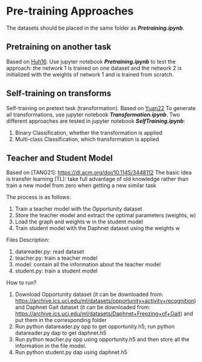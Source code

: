 # Pre-training Approaches
The datasets should be placed in the same folder as ***Pretraining.ipynb***.
## Pretraining on another task 
Based on [Huh16](https://arxiv.org/abs/1608.08614).
Use jupyter notebook ***Pretraining.ipynb*** to test the approach: 
the network 1 is trained on one dataset and the network 2 is initialized with the weights of network 1 and is trained from scratch.

## Self-training on transforms
Self-training on pretext task (transformation). Based on [Yuan22](https://arxiv.org/abs/2206.02909) 
To generate all transformations, use jupyter notebook ***Transformation.ipynb***.
Two different approaches are tested in jupyter notebook ***SelfTraining.ipynb***:
1. Binary Classification, whether the transformation is applied
2. Multi-class Classification, which transformation is applied

## Teacher and Student Model
Based on [TANG21]: https://dl.acm.org/doi/10.1145/3448112
The basic idea is transfer learning (TL): take full advantage of old knowledge rather than train a new model from zero when getting a new similar task

The process is as follows:
1) Train a teacher model with the Opportunity dataset
2) Store the teacher model and extract the optimal parameters (weights, w)
3) Load the graph and weights w in the student model
4) Train student model with the Daphnet dataset using the weights w

Files Description:
1) datareader.py: read dataset
2) teacher.py: train a teacher model
3) model: contain all the information about the teacher model
4) student.py: train a student model

How to run?
1) Download Opportunity dataset (it can be downloaded from: https://archive.ics.uci.edu/ml/datasets/opportunity+activity+recognition) and Daphnet Gait dataset (it can be downloaded from: https://archive.ics.uci.edu/ml/datasets/Daphnet+Freezing+of+Gait) and put them in the corresponding folder
2) Run python datareader.py opp to get opportunity.h5; run python datareader.py dap to get daphnet.h5
3) Run python teacher.py opp using opportunity.h5 and then store all the information in the file model.
4) Run python student.py dap using daphnet.h5
